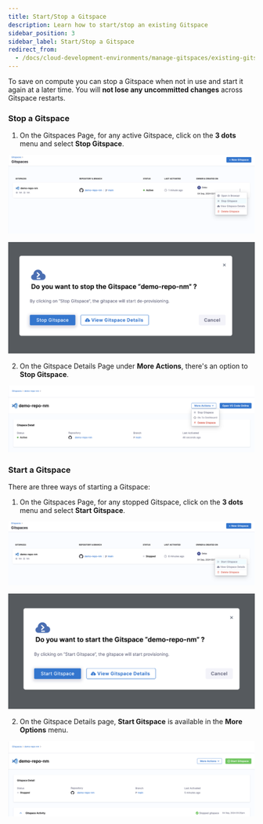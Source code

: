```yaml
---
title: Start/Stop a Gitspace
description: Learn how to start/stop an existing Gitspace
sidebar_position: 3
sidebar_label: Start/Stop a Gitspace
redirect_from:
  - /docs/cloud-development-environments/manage-gitspaces/existing-gitspaces
---
```


To save on compute you can stop a Gitspace when not in use and start it again at a later time. You will **not lose any uncommitted changes** across Gitspace restarts. 

### Stop a Gitspace

1. On the Gitspaces Page, for any active Gitspace, click on the **3 dots** menu and select **Stop Gitspace**.

![](./static/three-dots-stop-gitspace.png)

![](./static/stop-gitspace.png)

2. On the Gitspace Details Page under **More Actions**, there's an option to **Stop Gitspace**.

![](./static/stop-gitspace-gs-details.png)

### Start a Gitspace

There are three ways of starting a Gitspace: 

1. On the Gitspaces Page, for any stopped Gitspace, click on the **3 dots** menu and select **Start Gitspace**.

![](./static/three-dots-start-gitspace.png)

![](./static/start-gitspaces.png)

2. On the Gitspace Details page, **Start Gitspace** is available in the **More Options** menu.

![](./static/start-gitspaces-gs-details.png)

